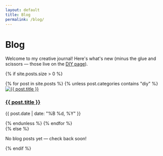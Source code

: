 ```yaml
---
layout: default
title: Blog
permalink: /blog/
---
```


# Blog

Welcome to my creative journal! Here's what's new (minus the glue and scissors — those live on the [DIY page](/diy/)).

{% if site.posts.size > 0 %}
<div class="post-grid">
  {% for post in site.posts %}
    {% unless post.categories contains "diy" %}
      <div class="post-card">
        <a href="{{ post.url }}">
          <img src="{{ post.featured_image }}" alt="{{ post.title }}" loading="lazy">
          <h3>{{ post.title }}</h3>
        </a>
        <p class="post-date">{{ post.date | date: "%B %d, %Y" }}</p>
      </div>
    {% endunless %}
  {% endfor %}
</div>
{% else %}
<p>No blog posts yet — check back soon!</p>
{% endif %}

